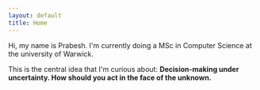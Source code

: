 ```yaml
---
layout: default
title: Home
---
```


Hi, my name is Prabesh.
I'm currently doing a MSc in Computer Science at the university of Warwick.


This is the central idea that I'm curious about:
**Decision-making under uncertainty. How should you act in the face of the unknown.**






